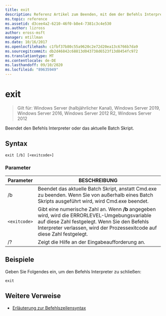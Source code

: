 ```yaml
---
title: exit
description: Referenz Artikel zum Beenden, mit dem der Befehls Interpreter beendet wird.
ms.topic: reference
ms.assetid: d3cee4a2-6210-46f0-b8e4-7381c3c4e530
ms.author: lizross
author: eross-msft
manager: mtillman
ms.date: 10/16/2017
ms.openlocfilehash: c1fbf37b80c55a9620c2e72d20ea13c6766b7da9
ms.sourcegitcommit: db2d46842c68813d043738d6523f13d8454fc972
ms.translationtype: MT
ms.contentlocale: de-DE
ms.lasthandoff: 09/10/2020
ms.locfileid: "89635949"
---
```

# <a name="exit"></a>exit

> Gilt für: Windows Server (halbjährlicher Kanal), Windows Server 2019, Windows Server 2016, Windows Server 2012 R2, Windows Server 2012

Beendet den Befehls Interpreter oder das aktuelle Batch Skript.

## <a name="syntax"></a>Syntax

```
exit [/b] [<exitcode>]
```

### <a name="parameters"></a>Parameter

| Parameter | BESCHREIBUNG |
| --------- | ----------- |
| /b | Beendet das aktuelle Batch Skript, anstatt Cmd.exe zu beenden. Wenn Sie von außerhalb eines Batch Skripts ausgeführt wird, wird Cmd.exe beendet. |
| `<exitcode>` | Gibt eine numerische Zahl an. Wenn **/b** angegeben wird, wird die ERRORLEVEL-Umgebungsvariable auf diese Zahl festgelegt. Wenn Sie den Befehls Interpreter verlassen, wird der Prozessexitcode auf diese Zahl festgelegt. |
| /? | Zeigt die Hilfe an der Eingabeaufforderung an. |

## <a name="examples"></a>Beispiele

Geben Sie Folgendes ein, um den Befehls Interpreter zu schließen:

```
exit
```

## <a name="additional-references"></a>Weitere Verweise

- [Erläuterung zur Befehlszeilensyntax](command-line-syntax-key.md)
